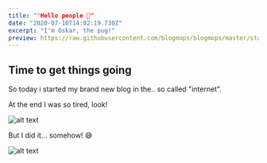```yaml
---
title: ""Hello people 👋"
date: "2020-07-10T14:02:19.730Z"
excerpt: "I'm Oskar, the pug!"
preview: https://raw.githubusercontent.com/blogmops/blogmops/master/static/images/blog/hello/hello001.webp
---
```


## Time to get things going

So today i started my brand new blog in the.. so called "internet".

At the end I was so tired, look!

![alt text](/images/blog/hello/hello001.webp "Snoozing")

But I did it... somehow! 😅

![alt text](/images/blog/hello/hello002.webp "Wake up")
